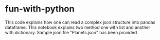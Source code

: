 # fun-with-python
This code explains how one can read a complex json structure into pandas dataframe.
This notebook explains two method one with list and another with dictionary.
Sample json file "Planets.json" has been provided
